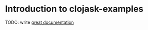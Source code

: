 # Introduction to clojask-examples

TODO: write [great documentation](http://jacobian.org/writing/what-to-write/)
